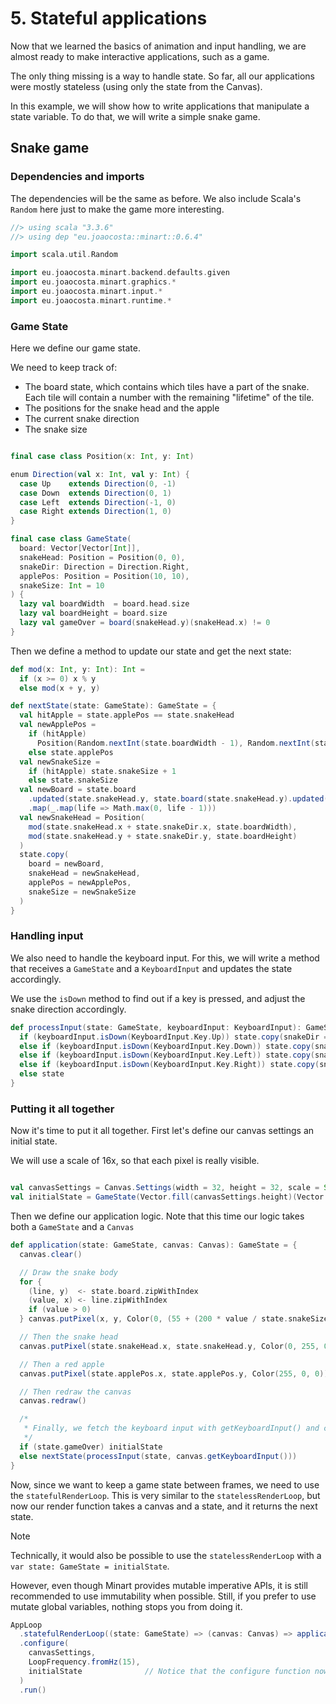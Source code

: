 # 5. Stateful applications

Now that we learned the basics of animation and input handling, we are almost ready to make interactive applications, such as a game.

The only thing missing is a way to handle state. So far, all our applications were mostly stateless (using only the state from the Canvas).

In this example, we will show how to write applications that manipulate a state variable. To do that, we will write a simple snake game.

## Snake game

### Dependencies and imports

The dependencies will be the same as before. We also include Scala's `Random` here just to make the game more interesting.

```scala
//> using scala "3.3.6"
//> using dep "eu.joaocosta::minart::0.6.4"

import scala.util.Random

import eu.joaocosta.minart.backend.defaults.given
import eu.joaocosta.minart.graphics.*
import eu.joaocosta.minart.input.*
import eu.joaocosta.minart.runtime.*
```

### Game State

Here we define our game state.

We need to keep track of:
- The board state, which contains which tiles have a part of the snake. Each tile will contain a number with the remaining "lifetime" of the tile.
- The positions for the snake head and the apple
- The current snake direction
- The snake size

```scala

final case class Position(x: Int, y: Int)

enum Direction(val x: Int, val y: Int) {
  case Up    extends Direction(0, -1)
  case Down  extends Direction(0, 1)
  case Left  extends Direction(-1, 0)
  case Right extends Direction(1, 0)
}

final case class GameState(
  board: Vector[Vector[Int]],
  snakeHead: Position = Position(0, 0),
  snakeDir: Direction = Direction.Right,
  applePos: Position = Position(10, 10),
  snakeSize: Int = 10
) {
  lazy val boardWidth  = board.head.size
  lazy val boardHeight = board.size
  lazy val gameOver = board(snakeHead.y)(snakeHead.x) != 0
}
```

Then we define a method to update our state and get the next state:

```scala
def mod(x: Int, y: Int): Int =
  if (x >= 0) x % y
  else mod(x + y, y)

def nextState(state: GameState): GameState = {
  val hitApple = state.applePos == state.snakeHead
  val newApplePos =
    if (hitApple)
      Position(Random.nextInt(state.boardWidth - 1), Random.nextInt(state.boardHeight - 1))
    else state.applePos
  val newSnakeSize =
    if (hitApple) state.snakeSize + 1
    else state.snakeSize
  val newBoard = state.board
    .updated(state.snakeHead.y, state.board(state.snakeHead.y).updated(state.snakeHead.x, state.snakeSize))
    .map(_.map(life => Math.max(0, life - 1)))
  val newSnakeHead = Position(
    mod(state.snakeHead.x + state.snakeDir.x, state.boardWidth),
    mod(state.snakeHead.y + state.snakeDir.y, state.boardHeight)
  )
  state.copy(
    board = newBoard,
    snakeHead = newSnakeHead,
    applePos = newApplePos,
    snakeSize = newSnakeSize
  )
}
```

### Handling input

We also need to handle the keyboard input. For this, we will write a method that receives a `GameState` and a `KeyboardInput` and updates the state accordingly.

We use the `isDown` method to find out if a key is pressed, and adjust the snake direction accordingly.

```scala
def processInput(state: GameState, keyboardInput: KeyboardInput): GameState = {
  if (keyboardInput.isDown(KeyboardInput.Key.Up)) state.copy(snakeDir = Direction.Up)
  else if (keyboardInput.isDown(KeyboardInput.Key.Down)) state.copy(snakeDir = Direction.Down)
  else if (keyboardInput.isDown(KeyboardInput.Key.Left)) state.copy(snakeDir = Direction.Left)
  else if (keyboardInput.isDown(KeyboardInput.Key.Right)) state.copy(snakeDir = Direction.Right)
  else state
}
```

### Putting it all together

Now it's time to put it all together. First let's define our canvas settings an initial state.

We will use a scale of 16x, so that each pixel is really visible.

```scala

val canvasSettings = Canvas.Settings(width = 32, height = 32, scale = Some(16), clearColor = Color(0, 0, 0))
val initialState = GameState(Vector.fill(canvasSettings.height)(Vector.fill(canvasSettings.width)(0)))
```

Then we define our application logic. Note that this time our logic takes both a `GameState` and a `Canvas`

```scala
def application(state: GameState, canvas: Canvas): GameState = {
  canvas.clear()

  // Draw the snake body
  for {
    (line, y)  <- state.board.zipWithIndex
    (value, x) <- line.zipWithIndex
    if (value > 0)
  } canvas.putPixel(x, y, Color(0, (55 + (200 * value / state.snakeSize)), 0))

  // Then the snake head
  canvas.putPixel(state.snakeHead.x, state.snakeHead.y, Color(0, 255, 0))

  // Then a red apple
  canvas.putPixel(state.applePos.x, state.applePos.y, Color(255, 0, 0))

  // Then redraw the canvas
  canvas.redraw()

  /*
   * Finally, we fetch the keyboard input with getKeyboardInput() and compute the new state.
   */
  if (state.gameOver) initialState
  else nextState(processInput(state, canvas.getKeyboardInput()))
}
```

Now, since we want to keep a game state between frames, we need to use the `statefulRenderLoop`.
This is very similar to the `statelessRenderLoop`, but now our render function takes a canvas and a state, and it returns the next state.

> [!NOTE]
> Technically, it would also be possible to use the `statelessRenderLoop` with a `var state: GameState = initialState`.
>
> However, even though Minart provides mutable imperative APIs, it is still recommended to use immutability when possible.
> Still, if you prefer to use mutate global variables, nothing stops you from doing it.

```scala
AppLoop
  .statefulRenderLoop((state: GameState) => (canvas: Canvas) => application(state, canvas))
  .configure(
    canvasSettings,
    LoopFrequency.fromHz(15),
    initialState              // Notice that the configure function now needs an initialState
  )
  .run()
```

